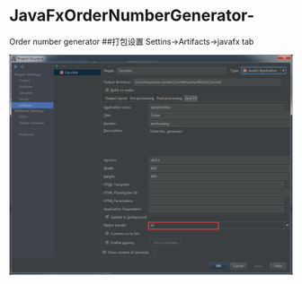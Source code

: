 # JavaFxOrderNumberGenerator-
Order number generator 
##打包设置
Settins->Artifacts->javafx tab

![设置](img/setting.png)